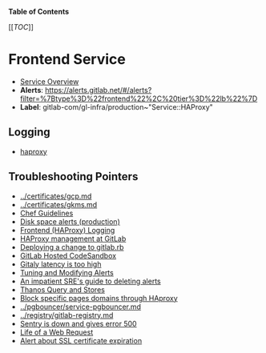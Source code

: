 <!-- MARKER: do not edit this section directly. Edit services/service-catalog.yml then run scripts/generate-docs -->

**Table of Contents**

[[_TOC_]]

# Frontend Service

* [Service Overview](https://dashboards.gitlab.net/d/frontend-main/frontend-overview)
* **Alerts**: <https://alerts.gitlab.net/#/alerts?filter=%7Btype%3D%22frontend%22%2C%20tier%3D%22lb%22%7D>
* **Label**: gitlab-com/gl-infra/production~"Service::HAProxy"

## Logging

* [haproxy](https://console.cloud.google.com/logs/viewer?project=gitlab-production&organizationId=769164969568&interval=PT1H&resource=gce_instance%2Finstance_id%2F1812745190666049211&scrollTimestamp=2019-01-22T15:27:18.915253748Z&advancedFilter=resource.type%3D%22gce_instance%22%0Alabels.tag%3D%22haproxy%22)

## Troubleshooting Pointers

* [../certificates/gcp.md](../certificates/gcp.md)
* [../certificates/gkms.md](../certificates/gkms.md)
* [Chef Guidelines](../config_management/chef-guidelines.md)
* [Disk space alerts (production)](../customersdot/disk-space.md)
* [Frontend (HAProxy) Logging](haproxy-logging.md)
* [HAProxy management at GitLab](haproxy.md)
* [Deploying a change to gitlab.rb](../git/deploy-gitlab-rb-change.md)
* [GitLab Hosted CodeSandbox](../git/gitlab-hosted-codesandbox.md)
* [Gitaly latency is too high](../gitaly/gitaly-latency.md)
* [Tuning and Modifying Alerts](../monitoring/alert_tuning.md)
* [An impatient SRE's guide to deleting alerts](../monitoring/deleting-alerts.md)
* [Thanos Query and Stores](../monitoring/thanos-query.md)
* [Block specific pages domains through HAproxy](../pages/block-pages-domain.md)
* [../pgbouncer/service-pgbouncer.md](../pgbouncer/service-pgbouncer.md)
* [../registry/gitlab-registry.md](../registry/gitlab-registry.md)
* [Sentry is down and gives error 500](../sentry/sentry-is-down.md)
* [Life of a Web Request](../tutorials/overview_life_of_a_web_request.md)
* [Alert about SSL certificate expiration](../uncategorized/alert-for-ssl-certificate-expiration.md)
<!-- END_MARKER -->

<!-- ## Summary -->

<!-- ## Architecture -->

<!-- ## Performance -->

<!-- ## Scalability -->

<!-- ## Availability -->

<!-- ## Durability -->

<!-- ## Security/Compliance -->

<!-- ## Monitoring/Alerting -->

<!-- ## Links to further Documentation -->
